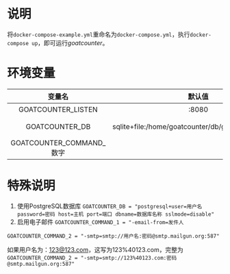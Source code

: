 # 说明
将`docker-compose-example.yml`重命名为`docker-compose.yml`，执行`docker-compose up`，即可运行*goatcounter*。
# 环境变量

| 变量名                    | 默认值                                               | 说明                                                                   |
|:-------------------------:|:----------------------------------------------------:|:----------------------------------------------------------------------:|
| GOATCOUNTER_LISTEN        | :8080                                                | goatcounter运行在8080端口上。                                           |
| GOATCOUNTER_DB            | sqlite+file:/home/goatcounter/db/goatcounter.sqlite3 | 默认使用sqlite数据库，并且保存在home/goatcounter/db/goatcounter.sqlite3 |
|  GOATCOUNTER_COMMAND_数字 |                                                      | 执行goatcounter命令。                                                   |

# 特殊说明
1. 使用PostgreSQL数据库
`GOATCOUNTER_DB = "postgresql+user=用户名 password=密码 host=主机 port=端口 dbname=数据库名称 sslmode=disable"`
2. 启用电子邮件
 `GOATCOUNTER_COMMAND_1 = "-email-from=发件人`

 `GOATCOUNTER_COMMAND_2 = "-smtp=smtp://用户名:密码@smtp.mailgun.org:587"`
 
 如果用户名为：123@123.com，这写为123%40123.com，完整为`GOATCOUNTER_COMMAND_2 = "-smtp=smtp://123%40123.com:密码@smtp.mailgun.org:587"`

